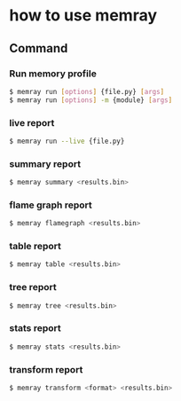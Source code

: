 # how to use memray
## Command
### Run memory profile
```bash
$ memray run [options] {file.py} [args]
$ memray run [options] -m {module} [args]
```

### live report 
```bash
$ memray run --live {file.py}
```

### summary report
```bash
$ memray summary <results.bin>
```

### flame graph report
```bash
$ memray flamegraph <results.bin>
```

### table report
```bash
$ memray table <results.bin>
```

### tree report
```bash
$ memray tree <results.bin>
```

### stats report
```bash
$ memray stats <results.bin>
```

### transform report
```bash
$ memray transform <format> <results.bin>
```
